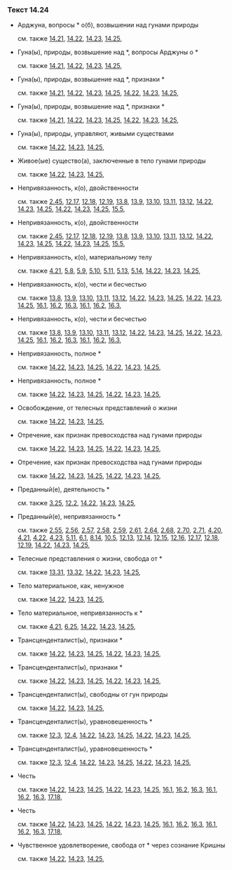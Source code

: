 ### Текст 14.24
	
- Арджуна, вопросы \* о(б), возвышении над гунами природы

	см. также  [14.21](../14/1421.md),  [14.22](../14/1422.md),  [14.23](../14/1423.md),  [14.25](../14/1425.md), 
	
- Гуна(ы), природы, возвышение над \*, вопросы Арджуны о \*

	см. также  [14.21](../14/1421.md),  [14.22](../14/1422.md),  [14.23](../14/1423.md),  [14.25](../14/1425.md), 
	
- Гуна(ы), природы, возвышение над \*, признаки \*

	см. также  [14.21](../14/1421.md),  [14.22](../14/1422.md),  [14.23](../14/1423.md),  [14.25](../14/1425.md),  [14.22](../14/1422.md),  [14.23](../14/1423.md),  [14.25](../14/1425.md), 
	
- Гуна(ы), природы, возвышение над \*, признаки \*

	см. также  [14.21](../14/1421.md),  [14.22](../14/1422.md),  [14.23](../14/1423.md),  [14.25](../14/1425.md),  [14.22](../14/1422.md),  [14.23](../14/1423.md),  [14.25](../14/1425.md), 
	
- Гуна(ы), природы, управляют, живыми существами

	см. также  [14.22](../14/1422.md),  [14.23](../14/1423.md),  [14.25](../14/1425.md), 
	
- Живое(ые) существо(а), заключенные в тело гунами природы

	см. также  [14.22](../14/1422.md),  [14.23](../14/1423.md),  [14.25](../14/1425.md), 
	
- Непривязанность, к(о), двойственности

	см. также  [2.45](../02/0245.md),  [12.17](../12/1217.md),  [12.18](../12/1218.md),  [12.19](../12/1219.md),  [13.8](../13/1308.md),  [13.9](../13/1309.md),  [13.10](../13/1310.md),  [13.11](../13/1311.md),  [13.12](../13/1312.md),  [14.22](../14/1422.md),  [14.23](../14/1423.md),  [14.25](../14/1425.md),  [14.22](../14/1422.md),  [14.23](../14/1423.md),  [14.25](../14/1425.md),  [15.5](../15/1505.md), 
	
- Непривязанность, к(о), двойственности

	см. также  [2.45](../02/0245.md),  [12.17](../12/1217.md),  [12.18](../12/1218.md),  [12.19](../12/1219.md),  [13.8](../13/1308.md),  [13.9](../13/1309.md),  [13.10](../13/1310.md),  [13.11](../13/1311.md),  [13.12](../13/1312.md),  [14.22](../14/1422.md),  [14.23](../14/1423.md),  [14.25](../14/1425.md),  [14.22](../14/1422.md),  [14.23](../14/1423.md),  [14.25](../14/1425.md),  [15.5](../15/1505.md), 
	
- Непривязанность, к(о), материальному телу

	см. также  [4.21](../04/0421.md),  [5.8](../05/0508.md),  [5.9](../05/0509.md),  [5.10](../05/0510.md),  [5.11](../05/0511.md),  [5.13](../05/0513.md),  [5.14](../05/0514.md),  [14.22](../14/1422.md),  [14.23](../14/1423.md),  [14.25](../14/1425.md), 
	
- Непривязанность, к(о), чести и бесчестью

	см. также  [13.8](../13/1308.md),  [13.9](../13/1309.md),  [13.10](../13/1310.md),  [13.11](../13/1311.md),  [13.12](../13/1312.md),  [14.22](../14/1422.md),  [14.23](../14/1423.md),  [14.25](../14/1425.md),  [14.22](../14/1422.md),  [14.23](../14/1423.md),  [14.25](../14/1425.md),  [16.1](../16/1601.md),  [16.2](../16/1602.md),  [16.3](../16/1603.md),  [16.1](../16/1601.md),  [16.2](../16/1602.md),  [16.3](../16/1603.md), 
	
- Непривязанность, к(о), чести и бесчестью

	см. также  [13.8](../13/1308.md),  [13.9](../13/1309.md),  [13.10](../13/1310.md),  [13.11](../13/1311.md),  [13.12](../13/1312.md),  [14.22](../14/1422.md),  [14.23](../14/1423.md),  [14.25](../14/1425.md),  [14.22](../14/1422.md),  [14.23](../14/1423.md),  [14.25](../14/1425.md),  [16.1](../16/1601.md),  [16.2](../16/1602.md),  [16.3](../16/1603.md),  [16.1](../16/1601.md),  [16.2](../16/1602.md),  [16.3](../16/1603.md), 
	
- Непривязанность, полное \*

	см. также  [14.22](../14/1422.md),  [14.23](../14/1423.md),  [14.25](../14/1425.md),  [14.22](../14/1422.md),  [14.23](../14/1423.md),  [14.25](../14/1425.md), 
	
- Непривязанность, полное \*

	см. также  [14.22](../14/1422.md),  [14.23](../14/1423.md),  [14.25](../14/1425.md),  [14.22](../14/1422.md),  [14.23](../14/1423.md),  [14.25](../14/1425.md), 
	
- Освобождение, от телесных представлений о жизни

	см. также  [14.22](../14/1422.md),  [14.23](../14/1423.md),  [14.25](../14/1425.md), 
	
- Отречение, как признак превосходства над гунами природы

	см. также  [14.22](../14/1422.md),  [14.23](../14/1423.md),  [14.25](../14/1425.md),  [14.22](../14/1422.md),  [14.23](../14/1423.md),  [14.25](../14/1425.md), 
	
- Отречение, как признак превосходства над гунами природы

	см. также  [14.22](../14/1422.md),  [14.23](../14/1423.md),  [14.25](../14/1425.md),  [14.22](../14/1422.md),  [14.23](../14/1423.md),  [14.25](../14/1425.md), 
	
- Преданный(е), деятельность \*

	см. также  [3.25](../03/0325.md),  [12.2](../12/1202.md),  [14.22](../14/1422.md),  [14.23](../14/1423.md),  [14.25](../14/1425.md), 
	
- Преданный(е), непривязанность \*

	см. также  [2.55](../02/0255.md),  [2.56](../02/0256.md),  [2.57](../02/0257.md),  [2.58](../02/0258.md),  [2.59](../02/0259.md),  [2.61](../02/0261.md),  [2.64](../02/0264.md),  [2.68](../02/0268.md),  [2.70](../02/0270.md),  [2.71](../02/0271.md),  [4.20](../04/0420.md),  [4.21](../04/0421.md),  [4.22](../04/0422.md),  [4.23](../04/0423.md),  [5.11](../05/0511.md),  [6.1](../06/0601.md),  [8.14](../08/0814.md),  [10.5](../10/1005.md),  [12.13](../12/1213.md),  [12.14](../12/1214.md),  [12.15](../12/1215.md),  [12.16](../12/1216.md),  [12.17](../12/1217.md),  [12.18](../12/1218.md),  [12.19](../12/1219.md),  [14.22](../14/1422.md),  [14.23](../14/1423.md),  [14.25](../14/1425.md), 
	
- Телесные представления о жизни, свобода от \*

	см. также  [13.31](../13/1331.md),  [13.32](../13/1332.md),  [14.22](../14/1422.md),  [14.23](../14/1423.md),  [14.25](../14/1425.md), 
	
- Тело материальное, как, ненужное

	см. также  [14.22](../14/1422.md),  [14.23](../14/1423.md),  [14.25](../14/1425.md), 
	
- Тело материальное, непривязанность к \*

	см. также  [4.21](../04/0421.md),  [6.25](../06/0625.md),  [14.22](../14/1422.md),  [14.23](../14/1423.md),  [14.25](../14/1425.md), 
	
- Трансценденталист(ы), признаки \*

	см. также  [14.22](../14/1422.md),  [14.23](../14/1423.md),  [14.25](../14/1425.md),  [14.22](../14/1422.md),  [14.23](../14/1423.md),  [14.25](../14/1425.md), 
	
- Трансценденталист(ы), признаки \*

	см. также  [14.22](../14/1422.md),  [14.23](../14/1423.md),  [14.25](../14/1425.md),  [14.22](../14/1422.md),  [14.23](../14/1423.md),  [14.25](../14/1425.md), 
	
- Трансценденталист(ы), свободны от гун природы

	см. также  [14.22](../14/1422.md),  [14.23](../14/1423.md),  [14.25](../14/1425.md), 
	
- Трансценденталист(ы), уравновешенность \*

	см. также  [12.3](../12/1203.md),  [12.4](../12/1204.md),  [14.22](../14/1422.md),  [14.23](../14/1423.md),  [14.25](../14/1425.md),  [14.22](../14/1422.md),  [14.23](../14/1423.md),  [14.25](../14/1425.md), 
	
- Трансценденталист(ы), уравновешенность \*

	см. также  [12.3](../12/1203.md),  [12.4](../12/1204.md),  [14.22](../14/1422.md),  [14.23](../14/1423.md),  [14.25](../14/1425.md),  [14.22](../14/1422.md),  [14.23](../14/1423.md),  [14.25](../14/1425.md), 
	
- Честь

	см. также  [14.22](../14/1422.md),  [14.23](../14/1423.md),  [14.25](../14/1425.md),  [14.22](../14/1422.md),  [14.23](../14/1423.md),  [14.25](../14/1425.md),  [16.1](../16/1601.md),  [16.2](../16/1602.md),  [16.3](../16/1603.md),  [16.1](../16/1601.md),  [16.2](../16/1602.md),  [16.3](../16/1603.md),  [17.18](../17/1718.md), 
	
- Честь

	см. также  [14.22](../14/1422.md),  [14.23](../14/1423.md),  [14.25](../14/1425.md),  [14.22](../14/1422.md),  [14.23](../14/1423.md),  [14.25](../14/1425.md),  [16.1](../16/1601.md),  [16.2](../16/1602.md),  [16.3](../16/1603.md),  [16.1](../16/1601.md),  [16.2](../16/1602.md),  [16.3](../16/1603.md),  [17.18](../17/1718.md), 
	
- Чувственное удовлетворение, свобода от \* через сознание Кришны

	см. также  [14.22](../14/1422.md),  [14.23](../14/1423.md),  [14.25](../14/1425.md), 
